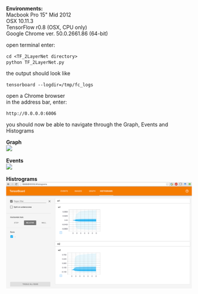 **Environments:**  
Macbook Pro 15" Mid 2012  
OSX 10.11.3  
TensorFlow r0.8 (OSX, CPU only)  
Google Chrome ver. 50.0.2661.86 (64-bit)  
  
open terminal
enter:  
```
cd <TF_2LayerNet directory>  
python TF_2LayerNet.py  
```
the output should look like  

```
tensorboard --logdir=/tmp/fc_logs    
```

open a Chrome browser  
in the address bar, enter:  

```
http://0.0.0.0:6006  
```
you should now be able to navigate through the Graph, Events and Histograms  
  
**Graph**  
<img src="https://github.com/kyeokabe/notes/blob/master/pics/TF_2LayerNet_Graphs.png" width="850">  
  
**Events**  
<img src="https://github.com/kyeokabe/notes/blob/master/pics/TF_2LayerNet_Events.png" width="850">  
  
**Histrograms**  
<img src="https://github.com/kyeokabe/VNC-memos/blob/master/pics/TF_2LayerNet_Histrograms.png" width="850">  
